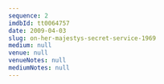 ```yaml
---
sequence: 2
imdbId: tt0064757
date: 2009-04-03
slug: on-her-majestys-secret-service-1969
medium: null
venue: null
venueNotes: null
mediumNotes: null
---
```



